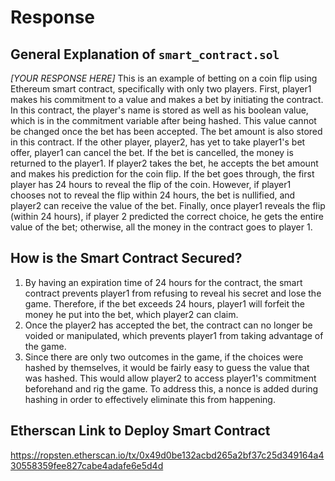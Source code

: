 # Response
## General Explanation of `smart_contract.sol`
*[YOUR RESPONSE HERE]*
This is an example of betting on a coin flip using Ethereum smart contract, specifically with only two players. First, player1 makes his commitment to a value and makes a bet by initiating the contract. In this contract, the player's name is stored as well as his boolean value, which is in the commitment variable after being hashed. This value cannot be changed once the bet has been accepted. The bet amount is also stored in this contract. If the other player, player2, has yet to take player1's bet offer, player1 can cancel the bet. If the bet is cancelled, the money is returned to the player1. If player2 takes the bet, he accepts the bet amount and makes his prediction for the coin flip. If the bet goes through, the first player has 24 hours to reveal the flip of the coin. However, if player1 chooses not to reveal the flip within 24 hours, the bet is nullified, and player2 can receive the value of the bet. Finally, once player1 reveals the flip (within 24 hours), if player 2 predicted the correct choice, he gets the entire value of the bet; otherwise, all the money in the contract goes to player 1.

## How is the Smart Contract Secured?
1. By having an expiration time of 24 hours for the contract, the smart contract prevents player1 from refusing to reveal his secret and lose the game. Therefore, if the bet exceeds 24 hours, player1 will forfeit the money he put into the bet, which player2 can claim.
2. Once the player2 has accepted the bet, the contract can no longer be voided or manipulated, which prevents player1 from taking advantage of the game.
3. Since there are only two outcomes in the game, if the choices were hashed by themselves, it would be fairly easy to guess the value that was hashed. This would allow player2 to access player1's commitment beforehand and rig the game. To address this, a nonce is added during hashing in order to effectively eliminate this from happening.

## Etherscan Link to Deploy Smart Contract
https://ropsten.etherscan.io/tx/0x49d0be132acbd265a2bf37c25d349164a430558359fee827cabe4adafe6e5d4d
